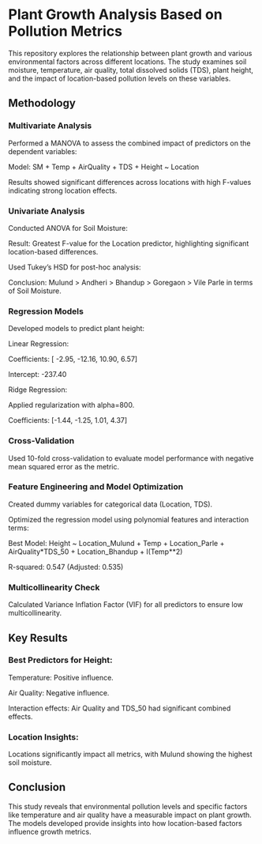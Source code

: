 # Plant Growth Analysis Based on Pollution Metrics
This repository explores the relationship between plant growth and various environmental factors across different locations. The study examines soil moisture, temperature, air quality, total dissolved solids (TDS), plant height, and the impact of location-based pollution levels on these variables.

## Methodology
### Multivariate Analysis
Performed a MANOVA to assess the combined impact of predictors on the dependent variables:

Model: SM + Temp + AirQuality + TDS + Height ~ Location

Results showed significant differences across locations with high F-values indicating strong location effects.

### Univariate Analysis
Conducted ANOVA for Soil Moisture:

Result: Greatest F-value for the Location predictor, highlighting significant location-based differences.

Used Tukey’s HSD for post-hoc analysis:

Conclusion: Mulund > Andheri > Bhandup > Goregaon > Vile Parle in terms of Soil Moisture.

### Regression Models
Developed models to predict plant height:

Linear Regression:

Coefficients: [ -2.95, -12.16, 10.90, 6.57]

Intercept: -237.40

Ridge Regression:

Applied regularization with alpha=800.

Coefficients: [-1.44, -1.25, 1.01, 4.37]

### Cross-Validation
Used 10-fold cross-validation to evaluate model performance with negative mean squared error as the metric.

### Feature Engineering and Model Optimization
Created dummy variables for categorical data (Location, TDS).

Optimized the regression model using polynomial features and interaction terms:

Best Model: Height ~ Location_Mulund + Temp + Location_Parle + AirQuality*TDS_50 + Location_Bhandup + I(Temp**2)

R-squared: 0.547 (Adjusted: 0.535)

### Multicollinearity Check
Calculated Variance Inflation Factor (VIF) for all predictors to ensure low multicollinearity.

## Key Results
### Best Predictors for Height:

Temperature: Positive influence.

Air Quality: Negative influence.

Interaction effects: Air Quality and TDS_50 had significant combined effects.

### Location Insights:

Locations significantly impact all metrics, with Mulund showing the highest soil moisture.

## Conclusion
This study reveals that environmental pollution levels and specific factors like temperature and air quality have a measurable impact on plant growth. The models developed provide insights into how location-based factors influence growth metrics.
